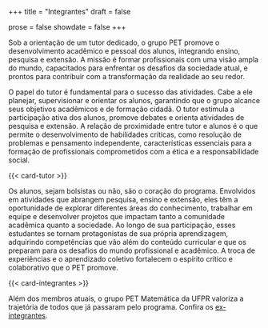 +++
title = "Integrantes"
draft = false

prose = false
showdate = false
+++

Sob a orientação de um tutor dedicado, o grupo PET promove o desenvolvimento acadêmico e pessoal dos alunos, integrando ensino, pesquisa e extensão. A missão é formar profissionais com uma visão ampla do mundo, capacitados para enfrentar os desafios da sociedade atual, e prontos para contribuir com a transformação da realidade ao seu redor.

O papel do tutor é fundamental para o sucesso das atividades. Cabe a ele planejar, supervisionar e orientar os alunos, garantindo que o grupo alcance seus objetivos acadêmicos e de formação cidadã. O tutor estimula a participação ativa dos alunos, promove debates e orienta atividades de pesquisa e extensão. A relação de proximidade entre tutor e alunos é o que permite o desenvolvimento de habilidades críticas, como resolução de problemas e pensamento independente, características essenciais para a formação de profissionais comprometidos com a ética e a responsabilidade social.

{{< card-tutor >}}

Os alunos, sejam bolsistas ou não, são o coração do programa. Envolvidos em atividades que abrangem pesquisa, ensino e extensão, eles têm a oportunidade de explorar diferentes áreas do conhecimento, trabalhar em equipe e desenvolver projetos que impactam tanto a comunidade acadêmica quanto a sociedade. Ao longo de sua participação, esses estudantes se tornam protagonistas de sua própria aprendizagem, adquirindo competências que vão além do conteúdo curricular e que os preparam para os desafios do mundo profissional e acadêmico. A troca de experiências e o aprendizado coletivo fortalecem o espírito crítico e colaborativo que o PET promove.

{{< card-integrantes >}}

Além dos membros atuais, o grupo PET Matemática da UFPR valoriza a trajetória de todos que já passaram pelo programa. Confira os [ex-integrantes](/equipe/ex-integrantes).
